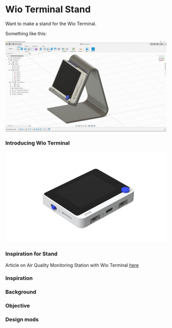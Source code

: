 # Wio Terminal Stand

Want to make a stand for the Wio Terminal.

Something like this:

![Wio Terminal Stand](https://github.com/raspberrypisig/WioTerminalStand/raw/main/wioterminalstand.jpg)

### Introducing Wio Terminal

![Wio Terminal Main Picture](https://raw.githubusercontent.com/raspberrypisig/WioTerminalStand/main/Wio-Terminal-Wiki.jpg)


### Inspiration for Stand

Article on Air Quality Monitoring Station with Wio Terminal [here]()







### Inspiration

### Background

### Objective

### Design mods

